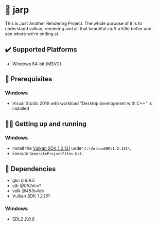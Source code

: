 # 🌋 jarp

This is Just Another Rendering Project.
The whole purpose of it is to understand vulkan, rendering and all that beautiful stuff a little better and see where we're ending at.

## ✔️ Supported Platforms

- Windows 64-bit (MSVC)

## 🚀 Prerequisites

### Windows

- Visual Studio 2019 with workload "Desktop development with C++" is installed

## 👨‍💻 Getting up and running

### Windows

- Install the [Vulkan SDK 1.2.131](https://vulkan.lunarg.com/sdk/home#sdk/downloadConfirm/1.2.131.2/windows/VulkanSDK-1.2.131.2-Installer.exe) under `C:\VulkanSDK\1.2.131\`.
- Execute `GenerateProjectFiles.bat`.

## 🔗 Dependencies

- glm *0.9.9.5*
- stb *@052dce1*
- volk *@453c4de*
- Vulkan SDK *1.2.131*

### Windows

- SDL2 *2.0.9*
